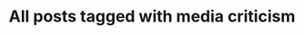 ---
layout: tag
title: "All posts tagged with media criticism"
permalink: /weblog/tags/media-criticism/
taxonomy: media criticism
---
